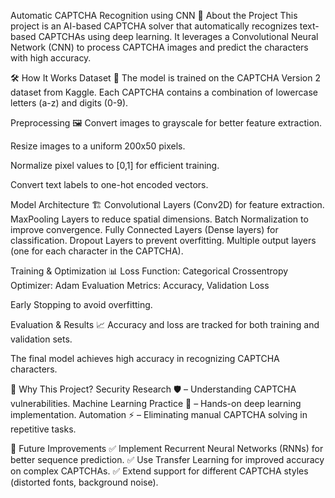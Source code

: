 Automatic CAPTCHA Recognition using CNN
📌 About the Project
This project is an AI-based CAPTCHA solver that automatically recognizes text-based CAPTCHAs using deep learning. It leverages a Convolutional Neural Network (CNN) to process CAPTCHA images and predict the characters with high accuracy.

🛠️ How It Works
Dataset 📂
The model is trained on the CAPTCHA Version 2 dataset from Kaggle.
Each CAPTCHA contains a combination of lowercase letters (a-z) and digits (0-9).

Preprocessing 🖼️
Convert images to grayscale for better feature extraction.

Resize images to a uniform 200x50 pixels.

Normalize pixel values to [0,1] for efficient training.

Convert text labels to one-hot encoded vectors.

Model Architecture 🏗️
Convolutional Layers (Conv2D) for feature extraction.
MaxPooling Layers to reduce spatial dimensions.
Batch Normalization to improve convergence.
Fully Connected Layers (Dense layers) for classification.
Dropout Layers to prevent overfitting.
Multiple output layers (one for each character in the CAPTCHA).

Training & Optimization 📊
Loss Function: Categorical Crossentropy
Optimizer: Adam
Evaluation Metrics: Accuracy, Validation Loss

Early Stopping to avoid overfitting.

Evaluation & Results 📈
Accuracy and loss are tracked for both training and validation sets.

The final model achieves high accuracy in recognizing CAPTCHA characters.

📌 Why This Project?
Security Research 🛡️ – Understanding CAPTCHA vulnerabilities.
Machine Learning Practice 🤖 – Hands-on deep learning implementation.
Automation ⚡ – Eliminating manual CAPTCHA solving in repetitive tasks.

🚀 Future Improvements
✅ Implement Recurrent Neural Networks (RNNs) for better sequence prediction.
✅ Use Transfer Learning for improved accuracy on complex CAPTCHAs.
✅ Extend support for different CAPTCHA styles (distorted fonts, background noise).
